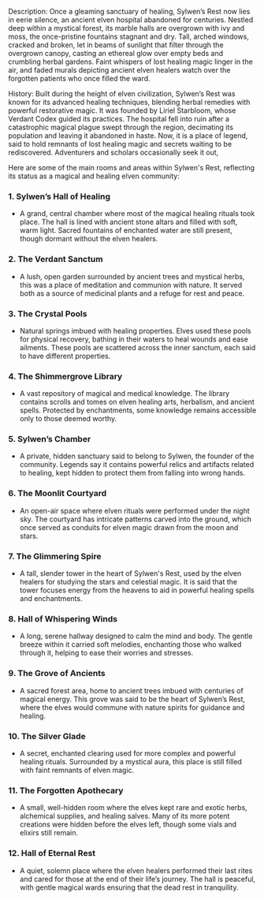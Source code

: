 Description: Once a gleaming sanctuary of healing, Sylwen’s Rest now lies in eerie silence, an ancient elven hospital abandoned for centuries. Nestled deep within a mystical forest, its marble halls are overgrown with ivy and moss, the once-pristine fountains stagnant and dry. Tall, arched windows, cracked and broken, let in beams of sunlight that filter through the overgrown canopy, casting an ethereal glow over empty beds and crumbling herbal gardens. Faint whispers of lost healing magic linger in the air, and faded murals depicting ancient elven healers watch over the forgotten patients who once filled the ward.

History: Built during the height of elven civilization, Sylwen’s Rest was known for its advanced healing techniques, blending herbal remedies with powerful restorative magic. It was founded by Liriel Starbloom, whose Verdant Codex guided its practices. The hospital fell into ruin after a catastrophic magical plague swept through the region, decimating its population and leaving it abandoned in haste. Now, it is a place of legend, said to hold remnants of lost healing magic and secrets waiting to be rediscovered. Adventurers and scholars occasionally seek it out, 

  
  

Here are some of the main rooms and areas within Sylwen's Rest, reflecting its status as a magical and healing elven community:

### 1. Sylwen’s Hall of Healing
- A grand, central chamber where most of the magical healing rituals took place. The hall is lined with ancient stone altars and filled with soft, warm light. Sacred fountains of enchanted water are still present, though dormant without the elven healers.
### 2. The Verdant Sanctum
- A lush, open garden surrounded by ancient trees and mystical herbs, this was a place of meditation and communion with nature. It served both as a source of medicinal plants and a refuge for rest and peace.
### 3. The Crystal Pools
- Natural springs imbued with healing properties. Elves used these pools for physical recovery, bathing in their waters to heal wounds and ease ailments. These pools are scattered across the inner sanctum, each said to have different properties.
### 4. The Shimmergrove Library
- A vast repository of magical and medical knowledge. The library contains scrolls and tomes on elven healing arts, herbalism, and ancient spells. Protected by enchantments, some knowledge remains accessible only to those deemed worthy.
### 5. Sylwen’s Chamber
- A private, hidden sanctuary said to belong to Sylwen, the founder of the community. Legends say it contains powerful relics and artifacts related to healing, kept hidden to protect them from falling into wrong hands.
### 6. The Moonlit Courtyard
- An open-air space where elven rituals were performed under the night sky. The courtyard has intricate patterns carved into the ground, which once served as conduits for elven magic drawn from the moon and stars.

### 7. The Glimmering Spire
- A tall, slender tower in the heart of Sylwen's Rest, used by the elven healers for studying the stars and celestial magic. It is said that the tower focuses energy from the heavens to aid in powerful healing spells and enchantments.
### 8. Hall of Whispering Winds
- A long, serene hallway designed to calm the mind and body. The gentle breeze within it carried soft melodies, enchanting those who walked through it, helping to ease their worries and stresses.
### 9. The Grove of Ancients
- A sacred forest area, home to ancient trees imbued with centuries of magical energy. This grove was said to be the heart of Sylwen’s Rest, where the elves would commune with nature spirits for guidance and healing.
### 10. The Silver Glade
- A secret, enchanted clearing used for more complex and powerful healing rituals. Surrounded by a mystical aura, this place is still filled with faint remnants of elven magic.
### 11. The Forgotten Apothecary
- A small, well-hidden room where the elves kept rare and exotic herbs, alchemical supplies, and healing salves. Many of its more potent creations were hidden before the elves left, though some vials and elixirs still remain.
### 12. Hall of Eternal Rest
- A quiet, solemn place where the elven healers performed their last rites and cared for those at the end of their life’s journey. The hall is peaceful, with gentle magical wards ensuring that the dead rest in tranquility.